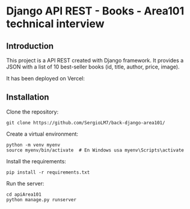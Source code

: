 # Django API REST - Books - Area101 technical interview

## Introduction
This project is a API REST created with Django framework. It provides a JSON with a list of 10 best-seller books (id, title, author, price, image).

It has been deployed on Vercel: 


## Installation
Clone the repository:

```
git clone https://github.com/SergioLM7/back-django-area101/

```

Create a virtual environment:
```
python -m venv myenv
source myenv/bin/activate  # En Windows usa myenv\Scripts\activate
```

Install the requirements:
```
pip install -r requirements.txt
```
Run the server:
```
cd apiArea101
python manage.py runserver
```
